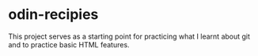 # odin-recipies
This project serves as a starting point for practicing what I learnt about git and to practice basic HTML features. 